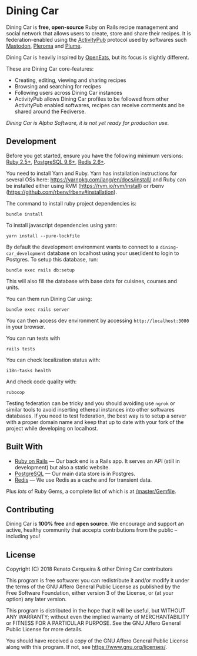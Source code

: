 Dining Car
==========

Dining Car is **free, open-source** Ruby on Rails recipe management and social network that allows users to create, store and share their recipes. It is federation-enabled using the [ActivityPub](https://activitypub.rocks/) protocol used by softwares such [Mastodon](https://joinmastodon.org), [Pleroma](https://pleroma.social/) and [Plume](https://github.com/Plume-org/Plume).

Dining Car is heavily inspired by [OpenEats](https://github.com/open-eats/OpenEats), but its focus is slightly different.

These are Dining Car core-features:

- Creating, editing, viewing and sharing recipes
- Browsing and searching for recipes
- Following users across Dining Car instances
- ActivityPub allows Dining Car profiles to be followed from other ActivityPub enabled softwares, recipes can receive comments and be shared around the Fediverse.

*Dining Car is Alpha Software, it is not yet ready for production use.*

## Development

Before you get started, ensure you have the following minimum versions: [Ruby 2.5+](http://www.ruby-lang.org/en/downloads/), [PostgreSQL 9.6+](http://www.postgresql.org/download/), [Redis 2.6+](http://redis.io/download).

You need to install Yarn and Ruby. Yarn has installation instructions for several OSs here: https://yarnpkg.com/lang/en/docs/install/ and Ruby can be installed either using RVM (https://rvm.io/rvm/install) or rbenv (https://github.com/rbenv/rbenv#installation).

The command to install ruby project dependencies is:

```
bundle install
```

To install javascript dependencies using yarn:

```
yarn install --pure-lockfile
```

By default the development environment wants to connect to a `dining-car_development` database on localhost using your user/ident to login to Postgres. To setup this database, run:

```
bundle exec rails db:setup
```

This will also fill the database with base data for cuisines, courses and units.

You can them run Dining Car using:

```
bundle exec rails server
```

You can then access dev environment by accessing `http://localhost:3000` in your browser.

You can run tests with

```
rails tests
```

You can check localization status with:

```
i18n-tasks health
```


And check code quality with:

```
rubocop
```

Testing federation can be tricky and you should avoiding use `ngrok` or similar tools to avoid inserting ethereal instances into other softwares databases. If you need to test federation, the best way is to setup a server with a proper domain name and keep that up to date with your fork of the project while developing on localhost.

## Built With

- [Ruby on Rails](https://github.com/rails/rails) &mdash; Our back end is a Rails app. It serves an API (still in development) but also a static website.
- [PostgreSQL](http://www.postgresql.org/) &mdash; Our main data store is in Postgres.
- [Redis](http://redis.io/) &mdash; We use Redis as a cache and for transient data.

Plus *lots* of Ruby Gems, a complete list of which is at [/master/Gemfile](https://github.com/dining-car/dining-car/blob/master/Gemfile).

## Contributing

Dining Car is **100% free** and **open source**. We encourage and support an active, healthy community that accepts contributions from the public &ndash; including you!

## License

Copyright (C) 2018 Renato Cerqueira & other Dining Car contributors

This program is free software: you can redistribute it and/or modify it under the terms of the GNU Affero General Public License as published by the Free Software Foundation, either version 3 of the License, or (at your option) any later version.

This program is distributed in the hope that it will be useful, but WITHOUT ANY WARRANTY; without even the implied warranty of MERCHANTABILITY or FITNESS FOR A PARTICULAR PURPOSE. See the GNU Affero General Public License for more details.

You should have received a copy of the GNU Affero General Public License along with this program. If not, see <https://www.gnu.org/licenses/>.
